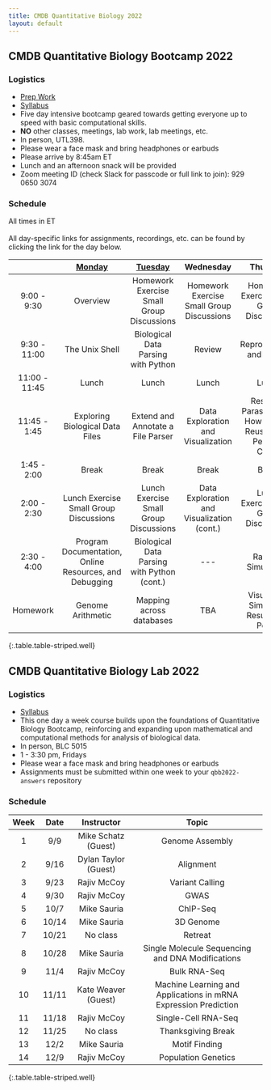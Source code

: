 ```yaml
---
title: CMDB Quantitative Biology 2022
layout: default
---
```


## CMDB Quantitative Biology Bootcamp 2022

### Logistics
- [Prep Work](https://kweav.github.io/prepwork_revamp/introduction.html)
- [Syllabus](resources/syllabi/bootcamp/index.html)
- Five day intensive bootcamp geared towards getting everyone up to speed with basic computational skills.
- <span class="text-danger">**NO** other classes, meetings, lab work, lab meetings, etc.</span>
- In person, UTL398.
- Please wear a face mask and bring headphones or earbuds
- Please arrive by 8:45am ET
- Lunch and an afternoon snack will be provided
- Zoom meeting ID (check Slack for passcode or full link to join): 929 0650 3074

### Schedule
All times in ET<br /><br />
All day-specific links for assignments, recordings, etc. can be found by clicking the link for the day below.


|                | [Monday](webpages/day1/index.html) | [Tuesday](webpages/day2/index.md) | Wednesday | Thursday |Friday |
|:---------------:|:--------------------------------------:|:---------------------------------------:|:------------------------------------:|:---------------------------------------:|:--------------------------------------:|
|   9:00 - 9:30  | Overview                     | Homework Exercise Small Group Discussions | Homework Exercise Small Group Discussions | Homework Exercise Small Group Discussions | Homework Exercise Small Group Discussions |
|   9:30 - 11:00  | The Unix Shell | Biological Data Parsing with Python | Review | Reproducibility and GitHub | Statistical Modeling |
|   11:00 - 11:45  | Lunch    |  Lunch   | Lunch    | Lunch   | Lunch |
|   11:45 - 1:45  | Exploring Biological Data Files | Extend and Annotate a File Parser  | Data Exploration and Visualization | Research Parasites (aka How to ~~Steal~~ Reuse Other People’s Code) | TBA |
|    1:45 - 2:00   | Break | Break | Break  | Break | Break  |
|    2:00 - 2:30   | Lunch Exercise Small Group Discussions | Lunch Exercise Small Group Discussions | Data Exploration and Visualization (cont.) | Lunch Exercise Small Group Discussions | Lunch Exercise Small Group Discussions |
|    2:30 - 4:00   | Program Documentation, Online Resources, and Debugging  | Biological Data Parsing with Python (cont.) | --- | Random Simulations  | Review |
|     Homework     | Genome Arithmetic  | Mapping across databases | TBA | Visualizing Simulation Results and Power | --- |
{:.table.table-striped.well}

<!--- Recall that a link looks like [Friday](day5/index.html) --->
<!--

      Basic python: running scripts, types up to list, files, reading line-by-line, split and join,
        - Exercise: summarizing SAM file, various questions not needing dictionaries
      Python II: dictionaries, functions, modules (importing) with numpy and statsmodels
        - Introduce another format and parse it, using numpy

      Python III: classes -- FASTA parser
        - Parsing blast output (too hard? we pushed this all the way to day 5 in 2015)

      Python IV: counting k-mers using FASTA parser
        - k-mer matching

-->

## CMDB Quantitative Biology Lab 2022

### Logistics
- [Syllabus](resources/syllabi/lab/index.html)
- This one day a week course builds upon the foundations of Quantitative Biology Bootcamp, reinforcing and expanding upon mathematical and computational methods for analysis of biological data.
- In person, BLC 5015
- 1 - 3:30 pm, Fridays
- Please wear a face mask and bring headphones or earbuds
- Assignments must be submitted within one week to your `qbb2022-answers` repository

### Schedule

| Week | Date | Instructor          | Topic                                                          |
| :--: | :--: | :-----------------: | :------------------------------------------------------------: |
|  1   | 9/9  | Mike Schatz (Guest) | Genome Assembly                                                |
|  2   | 9/16 | Dylan Taylor (Guest)| Alignment                                                      |
|  3   | 9/23 | Rajiv McCoy         | Variant Calling                                                |
|  4   | 9/30 | Rajiv McCoy         | GWAS                                                           |
|  5   | 10/7 | Mike Sauria         | ChIP-Seq                                                       |
|  6   | 10/14| Mike Sauria         | 3D Genome                                                      |
|  7   | 10/21| No class            | Retreat                                                        |
|  8   | 10/28| Mike Sauria         | Single Molecule Sequencing and DNA Modifications               |
|  9   | 11/4 | Rajiv McCoy         | Bulk RNA-Seq                                                   |
|  10  | 11/11| Kate Weaver (Guest) | Machine Learning and Applications in mRNA Expression Prediction|
|  11  | 11/18| Rajiv McCoy         | Single-Cell RNA-Seq                                            |
|  12  | 11/25| No class            | Thanksgiving Break                                             |
|  13  | 12/2 | Mike Sauria         | Motif Finding                                                  |
|  14  | 12/9 | Rajiv McCoy         | Population Genetics                                            |
{:.table.table-striped.well}

<!--
### Useful Goodies

#### Unix and Git

* [Unix Reference](resources/references/unix.html)
* [Git Reference](resources/references/git.html)
* [Git Recipes](resources/references/git_recipes.html)

#### Python

* [Python and Pandas Reference](resources/references/python.html)
* [Plotting/Matplotlib Reference](resources/gallery/README.html)

#### Helpful Documentation (external links)

* [Matplotlib](http://matplotlib.org/api/pyplot_summary.html)
* [Statsmodels](http://statsmodels.sourceforge.net/stable/)
  - e.g. [ttest](http://statsmodels.sourceforge.net/stable/generated/statsmodels.stats.weightstats.ttest_ind.html)
* [NumPy](http://docs.scipy.org/doc/numpy/reference/index.html#reference)
* [Pandas](http://pandas.pydata.org/pandas-docs/stable/)
  - e.g. [read_csv](http://pandas.pydata.org/pandas-docs/stable/generated/pandas.read_csv.html?highlight=read_csv)
-->
